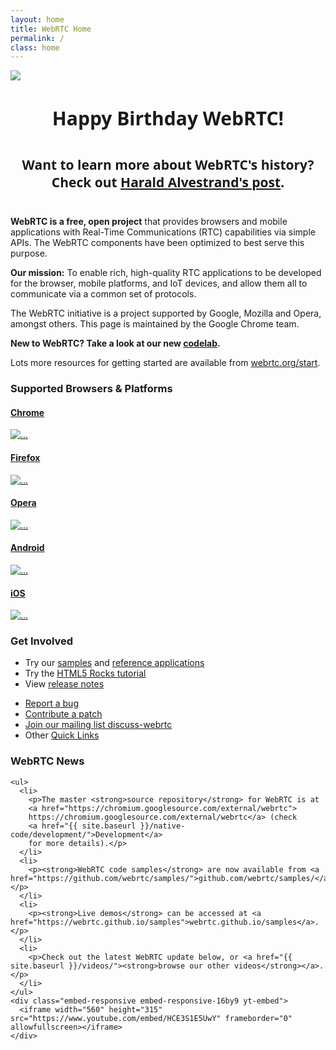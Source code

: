 ```yaml
---
layout: home
title: WebRTC Home
permalink: /
class: home
---
```


<a href="https://groups.google.com/forum/#!topic/discuss-webrtc/I0GqzwfKJfQ" title="Link to Harald Alvestrand post on discuss-webrtc"><img src="{{ site.baseurl }}/assets/images/webrtc-5-banner.png" style="max-width: 100%"></a>

<p style="font-family: Open Sans, sans-serif; font-size: 30px; font-weight: bold; margin: 40px 0 40px 0; text-align: center">Happy Birthday WebRTC!</p>

<p style="font-family: Open Sans, sans-serif; font-size: 21px; font-weight: bold; margin: 40px 0 40px 0; text-align: center">Want to learn more about WebRTC's history? Check out <a href="https://groups.google.com/forum/#!topic/discuss-webrtc/I0GqzwfKJfQ" title="Link to post on discuss-webrtc">Harald Alvestrand's post</a>.</p>


<div class="jumbotron clearfix" markdown="1">

<!-- <img src="{{ site.baseurl }}/assets/images/webrtc-logo-vert-retro-255x305.png" class="pull-right" style="margin-left: 2em; margin-bottom: .5em;"> -->

**WebRTC is a free, open project** that provides browsers and mobile
applications with Real-Time Communications (RTC) capabilities via simple APIs.
The WebRTC components have been optimized to best serve this purpose.

**Our mission:** To enable rich, high-quality RTC applications to be
developed for the browser, mobile platforms, and IoT devices, and allow them
all to communicate via a common set of protocols.

The WebRTC initiative is a project supported by Google, Mozilla and Opera,
amongst others. This page is maintained by the Google Chrome team.

**New to WebRTC? Take a look at our new [codelab](https://codelabs.developers.google.com/codelabs/webrtc-web).**

Lots more resources for getting started are available from [webrtc.org/start](https://webrtc.org/start).

</div>

<div class="row supported">

  <div class="col-md-10 col-md-offset-1">
    <h3>Supported Browsers &amp; Platforms</h3>
  </div>

  <div class="col-md-2 col-sm-2 col-xs-2 col-md-offset-1 col-sm-offset-1">
    <div class="thumbnail">
      <a href="http://chrome.google.com/">
      <div class="caption text-center">
        <h4>Chrome</h4>
      </div>
      <img src="{{ site.baseurl }}/assets/images/logos/chrome-128x128.png" alt="...">
      </a>
    </div>
  </div>

  <div class="col-md-2 col-sm-2 col-xs-2">
    <div class="thumbnail">
      <a href="//www.mozilla.org/en-US/firefox/new/">
      <div class="caption text-center">
        <h4>Firefox</h4>
      </div>
      <img src="{{ site.baseurl }}/assets/images/logos/firefox-128x128.png" alt="...">
      </a>
    </div>
  </div>

  <div class="col-md-2 col-sm-2 col-xs-2">
    <div class="thumbnail">
      <a href="http://www.opera.com/">
      <div class="caption text-center">
        <h4>Opera</h4>
      </div>
      <img src="{{ site.baseurl }}/assets/images/logos/opera-128x128.png" alt="...">
      </a>
    </div>
  </div>

  <div class="col-md-2 col-sm-2 col-xs-2">
    <div class="thumbnail">
      <a href="{{ site.baseurl }}/native-code/android/">
      <div class="caption text-center">
        <h4>Android</h4>
      </div>
      <img src="{{ site.baseurl }}/assets/images/logos/android-128x128.png" alt="...">
      </a>
    </div>
  </div>

  <div class="col-md-2 col-sm-2 col-xs-2">
    <div class="thumbnail">
      <a href="{{ site.baseurl }}/native-code/ios/">
      <div class="caption text-center">
        <h4>iOS</h4>
      </div>
      <img src="{{ site.baseurl }}/assets/images/logos/apple-128x128.png" alt="...">
      </a>
    </div>
  </div>

</div>

<div class="row involved">

  <div class="col-md-10 col-md-offset-1">
    <h3>Get Involved</h3>
  </div>

  <div class="col-md-6 col-sm-6 col-xs-6 col-md-offset-1 col-sm-offset-1">
    <ul>
      <li>Try our <a href="https://webrtc.github.io/samples/">samples</a> and
    <a href="{{ site.baseurl }}/reference-apps/">reference applications</a></li>
      <li>Try the <a href="http://www.html5rocks.com/en/tutorials/webrtc/basics/">HTML5 Rocks tutorial</a></li>
      <li>View <a href="{{ site.baseurl }}/release-notes/">release notes</a></li>
    </ul>
  </div>

  <div class="col-md-4 col-sm-4 col-xs-4">
    <ul>
      <li><a href="{{ site.baseurl }}/bugs/">Report a bug</a></li>
      <li><a href="{{ site.baseurl }}/contributing/">Contribute a patch</a></li>
      <li><a href="https://groups.google.com/group/discuss-webrtc">Join our mailing list discuss-webrtc</a></li>
      <li>Other <a href="{{ site.baseurl }}/quick-links/">Quick Links</a></li>
    </ul>
  </div>

</div>


<div class="row news" markdown="1">

  <div class="col-md-10 col-md-offset-1">
    <h3>WebRTC News</h3>

    <ul>
      <li>
        <p>The master <strong>source repository</strong> for WebRTC is at
        <a href="https://chromium.googlesource.com/external/webrtc">
        https://chromium.googlesource.com/external/webrtc</a> (check
        <a href="{{ site.baseurl }}/native-code/development/">Development</a>
        for more details).</p>
      </li>
      <li>
        <p><strong>WebRTC code samples</strong> are now available from <a href="https://github.com/webrtc/samples/">github.com/webrtc/samples/</a>.</p>
      </li>
      <li>
        <p><strong>Live demos</strong> can be accessed at <a href="https://webrtc.github.io/samples">webrtc.github.io/samples</a>.</p>
      </li>
      <li>
        <p>Check out the latest WebRTC update below, or <a href="{{ site.baseurl }}/videos/"><strong>browse our other videos</strong></a>.</p>
      </li>
    </ul>
    <div class="embed-responsive embed-responsive-16by9 yt-embed">
      <iframe width="560" height="315" src="https://www.youtube.com/embed/HCE3S1E5UwY" frameborder="0" allowfullscreen></iframe>
    </div>

  </div>

</div>
